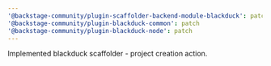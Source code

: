 ```yaml
---
'@backstage-community/plugin-scaffolder-backend-module-blackduck': patch
'@backstage-community/plugin-blackduck-common': patch
'@backstage-community/plugin-blackduck-node': patch
---
```


Implemented blackduck scaffolder - project creation action.
